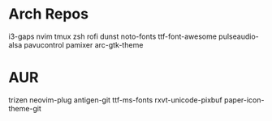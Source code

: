 Arch Repos
==========
i3-gaps
nvim
tmux
zsh
rofi
dunst
noto-fonts
ttf-font-awesome
pulseaudio-alsa
pavucontrol
pamixer
arc-gtk-theme

AUR
===
trizen
neovim-plug
antigen-git
ttf-ms-fonts
rxvt-unicode-pixbuf
paper-icon-theme-git
